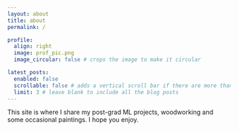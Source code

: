 ```yaml
---
layout: about
title: about
permalink: /

profile:
  align: right
  image: prof_pic.png
  image_circular: false # crops the image to make it circular

latest_posts:
  enabled: false 
  scrollable: false # adds a vertical scroll bar if there are more than 3 new posts items
  limit: 3 # leave blank to include all the blog posts
---
```

This site is where I share my post-grad ML projects, woodworking and some
occasional paintings. I hope you enjoy.
